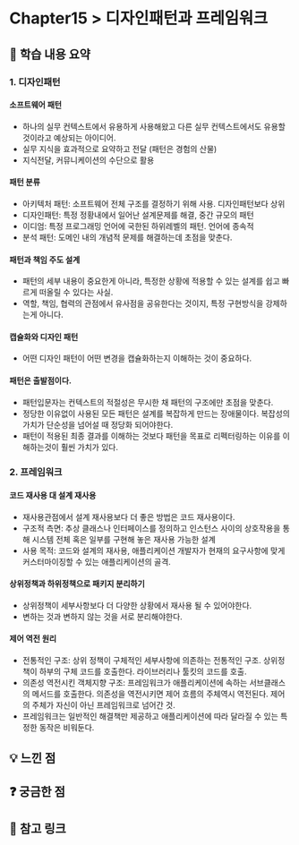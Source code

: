 # Chapter15 > 디자인패턴과 프레임워크

## 📌 학습 내용 요약   
### 1. 디자인패턴

#### 소프트웨어 패턴

- 하나의 실무 컨텍스트에서 유용하게 사용해왔고 다른 실무 컨텍스트에서도 유용할것이라고 예상되는 아이디어.
- 실무 지식을 효과적으로 요약하고 전달 (패턴은 경험의 산물)
- 지식전달, 커뮤니케이션의 수단으로 활용

#### 패턴 분류

- 아키텍처 패턴: 소프트웨어 전체 구조를 결정하기 위해 사용. 디자인패턴보다 상위
- 디자인패턴: 특정 정황내에서 일어난 설계문제를 해결, 중간 규모의 패턴
- 이디엄: 특정 프로그래밍 언어에 국한된 하위레벨의 패턴. 언어에 종속적
- 분석 패턴: 도메인 내의 개념적 문제를 해결하는데 초점을 맞춘다.

#### 패턴과 책임 주도 설계

- 패턴의 세부 내용이 중요한게 아니라, 특정한 상황에 적용할 수 있는 설계를 쉽고 빠르게 떠올릴 수 있다는 사실.
- 역할, 책임, 협력의 관점에서 유사점을 공유한다는 것이지, 특정 구현방식을 강제하는게 아니다.

#### 캡슐화와 디자인 패턴

- 어떤 디자인 패턴이 어떤 변경을 캡슐화하는지 이해하는 것이 중요하다.

#### 패턴은 출발점이다.

- 패턴입문자는 컨텍스트의 적절성은 무시한 채 패턴의 구조에만 초점을 맞춘다.
- 정당한 이유없이 사용된 모든 패턴은 설계를 복잡하게 만드는 장애물이다.
  복잡성의 가치가 단순성을 넘어설 때 정당화 되어야한다.
- 패턴이 적용된 최종 결과를 이해하는 것보다 패턴을 목표로 리펙터링하는 이유를 이해하는것이 훨씬 가치가 있다.

### 2. 프레임워크

#### 코드 재사용 대 설계 재사용

- 재사용관점에서 설계 재사용보다 더 좋은 방법은 코드 재사용이다.
- 구조적 측면: 추상 클래스나 인터페이스를 정의하고 인스턴스 사이의 상호작용을 통해 시스템 전체 혹은 일부를 구현해 놓은 재사용 가능한 설계
- 사용 목적: 코드와 설계의 재사용, 애플리케이션 개발자가 현재의 요구사항에 맞게 커스터마이징할 수 있는 애플리케이션의 골격.

#### 상위정책과 하위정책으로 패키지 분리하기

- 상위정책이 세부사항보다 더 다양한 상황에서 재사용 될 수 있어야한다.
- 변하는 것과 변하지 않는 것을 서로 분리해야한다.

#### 제어 역전 원리

- 전통적인 구조: 상위 정책이 구체적인 세부사항에 의존하는 전통적인 구조. 상위정책이 하부의 구체 코드를 호출한다. 라이브러리나 툴킷의 코드를 호출.
- 의존성 역전시킨 객체지향 구조: 프레임워크가 애플리케이션에 속하는 서브클래스의 메서드를 호출한다. 의존성을 역전시키면 제어 흐름의 주체역시 역전된다. 제어의 주체가 자신이 아닌 프레임워크로 넘어간 것.
- 프레임워크는 일반적인 해결책만 제공하고 애플리케이션에 따라 달라질 수 있는 특정한 동작은 비워둔다.

## 💡 느낀 점
  

## ❓ 궁금한 점
 

## 🔗 참고 링크
